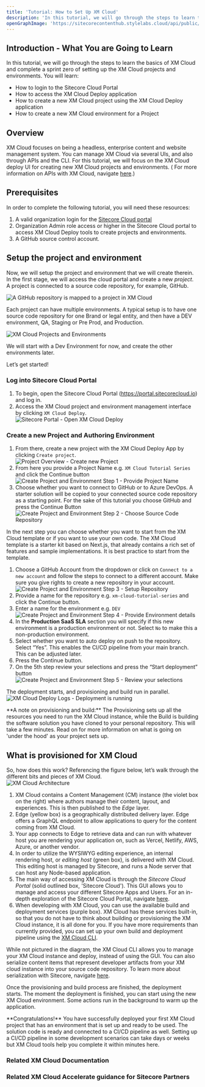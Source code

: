 ```yaml
---
title: 'Tutorial: How to Set Up XM Cloud'
description: 'In this tutorial, we will go through the steps to learn the basics of XM Cloud and complete a sprint zero of setting up the XM Cloud projects and environments.'
openGraphImage: 'https://sitecorecontenthub.stylelabs.cloud/api/public/content/21dabc30da2c475a8549640a04885a46?v=18b721db'
---
```


## Introduction - What You are Going to Learn

In this tutorial, we will go through the steps to learn the basics of XM Cloud and complete a sprint zero of setting up the XM Cloud projects and environments. You will learn:

- How to login to the Sitecore Cloud Portal
- How to access the XM Cloud Deploy application
- How to create a new XM Cloud project using the XM Cloud Deploy application
- How to create a new XM Cloud environment for a Project

## Overview

XM Cloud focuses on being a headless, enterprise content and website management system. You can manage XM Cloud via several UIs, and also through APIs and the CLI. For this tutorial, we will focus on the XM Cloud deploy UI for creating new XM Cloud projects and environments. ( For more information on APIs with XM Cloud, navigate [here](https://doc.sitecore.com/xmc/en/developers/xm-cloud/xm-cloud-deploy-api.html).)

## Prerequisites

In order to complete the following tutorial, you will need these resources:

1. A valid organization login for the [Sitecore Cloud portal](https://portal.sitecorecloud.io)
1. Organization Admin role access or higher in the Sitecore Cloud portal to access XM Cloud Deploy tools to create projects and environments.
1. A GitHub source control account.

## Setup the project and environment

Now, we will setup the project and environment that we will create therein. In the first stage, we will access the cloud portal and create a new _project_. A project is connected to a source code repository, for example, GitHub.

![A GitHub repository is mapped to a project in XM Cloud](https://sitecorecontenthub.stylelabs.cloud/api/public/content/142a8648763a42eda1a210b1488cfda5?v=859d5477)

Each project can have multiple environments. A typical setup is to have one source code repository for one Brand or legal entity, and then have a DEV environment, QA, Staging or Pre Prod, and Production.

![XM Cloud Projects and Environments](https://sitecorecontenthub.stylelabs.cloud/api/public/content/9deae49bb7f5428285baf2ea374fe1ec?v=40ffa388)

We will start with a Dev Environment for now, and create the other environments later.

Let’s get started!

### Log into Sitecore Cloud Portal

1. To begin, open the Sitecore Cloud Portal (https://portal.sitecorecloud.io) and log in.
2. Access the XM Cloud project and environment management interface by clicking `XM Cloud Deploy`.  
   ![Sitecore Portal - Open XM Cloud Deploy](https://sitecorecontenthub.stylelabs.cloud/api/public/content/21dabc30da2c475a8549640a04885a46?v=18b721db)

### Create a new Project and Authoring Environment

1. From there, create a new project with the XM Cloud Deploy App by clicking `Create project`.  
   ![Project Overview - Create new Project](https://sitecorecontenthub.stylelabs.cloud/api/public/content/817fa236e3434742817279da7329eca6?v=d1261f63)
1. From here you provide a Project Name e.g. `XM Cloud Tutorial Series` and click the Continue button
   ![Create Project and Environment Step 1 - Provide Project Name](https://sitecorecontenthub.stylelabs.cloud/api/public/content/57cf82679be64a498b9d43659c26e900?v=0bb6544a)
1. Choose whether you want to connect to GitHub or to Azure DevOps. A starter solution will be copied to your connected source code repository as a starting point. For the sake of this tutorial you choose GitHub and press the Continue Button  
   ![Create Project and Environment Step 2 - Choose Source Code Repository](https://sitecorecontenthub.stylelabs.cloud/api/public/content/246d3a6f48d54765be0427179c3e9fd1?v=9240ac99)

<Alert status="info">
  <AlertIcon />
    In the next step you can choose whether you want to start from the XM Cloud template or if you want to use your own code. The XM Cloud template is a starter kit based on Next.js, that already contains a rich set of features and sample implementations. It is best practice to start from the template.
</Alert>

1. Choose a GitHub Account from the dropdown or click on `Connect to a new account` and follow the steps to connect to a different account. Make sure you give rights to create a new repository in your account.
   ![Create Project and Environment Step 3 - Setup Repository](https://sitecorecontenthub.stylelabs.cloud/api/public/content/58034dfd6c90407f89659e3835d609d9?v=7fc739e7)
1. Provide a name for the repository e.g. `xm-cloud-tutorial-series` and click the Continue button.
1. Enter a name for the environment e.g. `DEV`  
   ![Create Project and Environment Step 4 - Provide Environment details](https://sitecorecontenthub.stylelabs.cloud/api/public/content/c891806b1758495c8af79c44088f07e3?v=c7f37143)
1. In the **Production SaaS SLA** section you will specify if this new environment is a production environment or not. Select `No` to make this a non-production environment.
1. Select whether you want to auto deploy on push to the repository. Select “Yes”. This enables the CI/CD pipeline from your main branch. This can be adjusted later.
1. Press the Continue button.
1. On the 5th step review your selections and press the “Start deployment” button
   ![Create Project and Environment Step 5 - Review your selections](https://sitecorecontenthub.stylelabs.cloud/api/public/content/d5cda1bf224c4f99b508fe612e527590?v=6c0f0076)

The deployment starts, and provisioning and build run in parallel.  
 ![XM Cloud Deploy Logs - Deployment is running](https://sitecorecontenthub.stylelabs.cloud/api/public/content/72df30b6fd564d90b97ed08988d608b1?v=c2841f9b)

<Alert status="info">
  <AlertIcon />
    **A note on provisioning and build:**  
    The Provisioning sets up all the resources you need to run the XM Cloud instance, while the Build is building the software solution you have cloned to your personal repository. This will take a few minutes. Read on for more information on what is going on 'under the hood' as your project sets up.
</Alert>

## What is provisioned for XM Cloud

So, how does this work? Referencing the figure below, let’s walk through the different bits and pieces of XM Cloud.  
![XM Cloud Architecture](https://sitecorecontenthub.stylelabs.cloud/api/public/content/21cbe922e28b4896b1692be7c85ae6c4?v=4aad3836)

1. XM Cloud contains a Content Management (CM) instance (the violet box on the right) where authors manage their content, layout, and experiences. This is then published to the _Edge_ layer.
1. Edge (yellow box) is a geographically distributed delivery layer. Edge offers a GraphQL endpoint to allow applications to query for the content coming from XM Cloud.
1. Your app connects to Edge to retrieve data and can run with whatever host you are rendering your application on, such as Vercel, Netlify, AWS, Azure, or another vendor.
1. In order to utilize the WYSIWYG editing experience, an internal rendering host, or _editing host_ (green box), is delivered with XM Cloud. This editing host is managed by Sitecore, and runs a Node server that can host any Node-based application.
1. The main way of accessing XM Cloud is through the _Sitecore Cloud Portal_ (solid outlined box, 'Sitecore Cloud'). This GUI allows you to manage and access your different Sitecore Apps and Users. For an in-depth exploration of the Sitecore Cloud Portal, navigate [here](https://doc.sitecore.com/portal/en/developers/sitecore-cloud-portal/introduction-to-the-sitecore-cloud-portal.html).
1. When developing with XM Cloud, you can use the available build and deployment services (purple box). XM Cloud has these services built-in, so that you do not have to think about building or provisioning the XM Cloud instance, it is all done for you. If you have more requirements than currently provided, you can set up your own build and deployment pipeline using the [XM Cloud CLI](https://doc.sitecore.com/xmc/en/developers/xm-cloud/walkthrough--creating-an-xm-cloud-project-using-the-sitecore-cli.html).

While not pictured in the diagram, the XM Cloud CLI allows you to manage your XM Cloud instance and deploy, instead of using the GUI. You can also serialize content items that represent developer artifacts from your XM cloud instance into your source code repository. To learn more about serialization with Sitecore, navigate [here](https://doc.sitecore.com/xmc/en/developers/xm-cloud/serialization-in-sitecore.html).

Once the provisioning and build process are finished, the deployment starts. The moment the deployment is finished, you can start using the new XM Cloud environment. Some actions run in the background to warm up the application.

<Alert status="success">
   <AlertIcon />
   **Congratulations!** You have successfully deployed your first XM Cloud project that has an environment that is set up and ready to be used. The solution code is ready and connected to a CI/CD pipeline as well. Setting up a CI/CD pipeline in some development scenarios can take days or weeks but XM Cloud tools help you complete it within minutes here.
</Alert>

### Related XM Cloud Documentation

<Row columns={2}>
   <Link title="Getting started with XM Cloud" link="https://doc.sitecore.com/xmc/en/developers/xm-cloud/getting-started-with-xm-cloud.html" />
   <Link title="Introduction to the Sitecore Cloud Portal" link="https://doc.sitecore.com/portal/en/developers/sitecore-cloud-portal/introduction-to-the-sitecore-cloud-portal.html" />
   <Link title="XM Cloud Deploy app" link="https://doc.sitecore.com/xmc/en/developers/xm-cloud/xm-cloud-deploy-app.html" />
   <Link title="Manage an XM Cloud environment" link="https://doc.sitecore.com/xmc/en/developers/xm-cloud/manage-an-environment.html" />
   <Link title="XM Cloud Deploy API" link="https://doc.sitecore.com/xmc/en/developers/xm-cloud/xm-cloud-deploy-api.html" />
   <Link title="Creating an XM Cloud Project using the Sitecore CLI" link="https://doc.sitecore.com/xmc/en/developers/xm-cloud/walkthrough--creating-an-xm-cloud-project-using-the-sitecore-cli.html" />
   <Link title="Serialization in XM Cloud" link="https://doc.sitecore.com/xmc/en/developers/xm-cloud/serialization-in-sitecore.html" />
   <Link title="Experience Edge architecture" link="https://doc.sitecore.com/xmc/en/developers/xm-cloud/the-architecture-of-sitecore-experience-edge-for-xm.html" />
</Row>

### Related XM Cloud Accelerate guidance for Sitecore Partners

<Row columns={2}>
   <Link title="Project Solution Setup" link="/learn/accelerate/xm-cloud/pre-development/sprint-zero/project-solution-setup" />
</Row>
